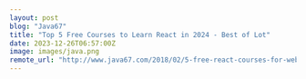 ```yaml
---
layout: post
blog: "Java67"
title: "Top 5 Free Courses to Learn React in 2024 - Best of Lot"
date: 2023-12-26T06:57:00Z
image: images/java.png
remote_url: "http://www.java67.com/2018/02/5-free-react-courses-for-web-developers.html"
---
```

